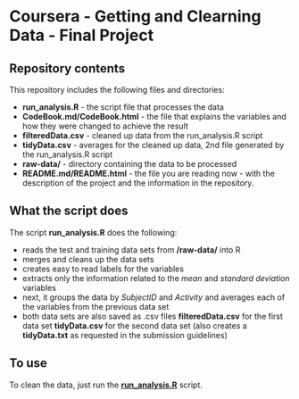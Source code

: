 # Coursera - Getting and Clearning Data - Final Project #

## Repository contents ##

This repository includes the following files and directories:

- **run_analysis.R** - the script file that processes the data
- **CodeBook.md/CodeBook.html** - the file that explains the variables and how they were changed to achieve the result
- **filteredData.csv** - cleaned up data from the run_analysis.R script
- **tidyData.csv** - averages for the cleaned up data, 2nd file generated by the run_analysis.R script
- **raw-data/** - directory containing the data to be processed
- **README.md/README.html** - the file you are reading now - with the description of the project and the information in the repository.


## What the script does ##

The script **run_analysis.R** does the following:

- reads the test and training data sets from **/raw-data/** into R
- merges and cleans up the data sets
- creates easy to read labels for the variables
- extracts only the information related to the *mean* and *standard deviation* variables
- next, it groups the data by *SubjectID* and *Activity* and averages each of the variables from the previous data set
- both data sets are also saved as .csv files **filteredData.csv** for the first data set **tidyData.csv** for the second data set (also creates a **tidyData.txt** as requested in the submission guidelines)


## To use ##

To clean the data, just run the [**run_analysis.R**](run_analysis.R) script.
